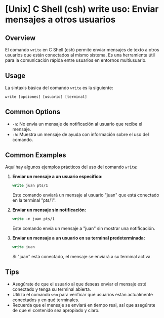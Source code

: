 # [Unix] C Shell (csh) write uso: Enviar mensajes a otros usuarios

## Overview
El comando `write` en C Shell (csh) permite enviar mensajes de texto a otros usuarios que están conectados al mismo sistema. Es una herramienta útil para la comunicación rápida entre usuarios en entornos multiusuario.

## Usage
La sintaxis básica del comando `write` es la siguiente:

```
write [opciones] [usuario] [terminal]
```

## Common Options
- `-n`: No envía un mensaje de notificación al usuario que recibe el mensaje.
- `-h`: Muestra un mensaje de ayuda con información sobre el uso del comando.

## Common Examples
Aquí hay algunos ejemplos prácticos del uso del comando `write`:

1. **Enviar un mensaje a un usuario específico:**
   ```csh
   write juan pts/1
   ```
   Este comando enviará un mensaje al usuario "juan" que está conectado en la terminal "pts/1".

2. **Enviar un mensaje sin notificación:**
   ```csh
   write -n juan pts/1
   ```
   Este comando envía un mensaje a "juan" sin mostrar una notificación.

3. **Enviar un mensaje a un usuario en su terminal predeterminada:**
   ```csh
   write juan
   ```
   Si "juan" está conectado, el mensaje se enviará a su terminal activa.

## Tips
- Asegúrate de que el usuario al que deseas enviar el mensaje esté conectado y tenga su terminal abierta.
- Utiliza el comando `who` para verificar qué usuarios están actualmente conectados y en qué terminales.
- Recuerda que el mensaje se enviará en tiempo real, así que asegúrate de que el contenido sea apropiado y claro.
